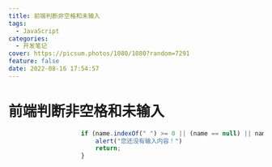 ```yaml
---
title: 前端判断非空格和未输入
tags:
  - JavaScript
categories:
  - 开发笔记
cover: https://picsum.photos/1080/1080?random=7291
feature: false
date: 2022-08-16 17:54:57
---
```

# 前端判断非空格和未输入

```JavaScript
					if (name.indexOf(" ") >= 0 || (name == null) || name.length < 1) {
						alert("您还没有输入内容！")
						return;
					}
```